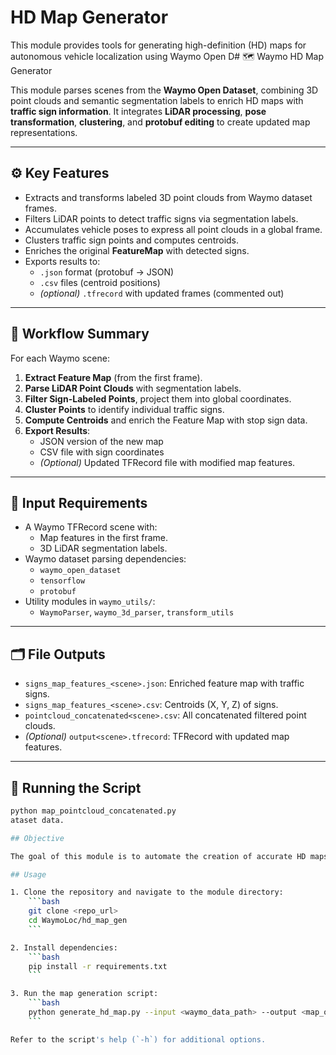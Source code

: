# HD Map Generator

This module provides tools for generating high-definition (HD) maps for autonomous vehicle localization using Waymo Open D# 🗺️ Waymo HD Map Generator

This module parses scenes from the **Waymo Open Dataset**, combining 3D point clouds and semantic segmentation labels to enrich HD maps with **traffic sign information**. It integrates **LiDAR processing**, **pose transformation**, **clustering**, and **protobuf editing** to create updated map representations.

---

## ⚙️ Key Features

- Extracts and transforms labeled 3D point clouds from Waymo dataset frames.
- Filters LiDAR points to detect traffic signs via segmentation labels.
- Accumulates vehicle poses to express all point clouds in a global frame.
- Clusters traffic sign points and computes centroids.
- Enriches the original **FeatureMap** with detected signs.
- Exports results to:
  - `.json` format (protobuf → JSON)
  - `.csv` files (centroid positions)
  - *(optional)* `.tfrecord` with updated frames (commented out)

---

## 🧭 Workflow Summary

For each Waymo scene:

1. **Extract Feature Map** (from the first frame).
2. **Parse LiDAR Point Clouds** with segmentation labels.
3. **Filter Sign-Labeled Points**, project them into global coordinates.
4. **Cluster Points** to identify individual traffic signs.
5. **Compute Centroids** and enrich the Feature Map with stop sign data.
6. **Export Results**:
   - JSON version of the new map
   - CSV file with sign coordinates
   - *(Optional)* Updated TFRecord file with modified map features.

---

## 🧪 Input Requirements

- A Waymo TFRecord scene with:
  - Map features in the first frame.
  - 3D LiDAR segmentation labels.
- Waymo dataset parsing dependencies:
  - `waymo_open_dataset`
  - `tensorflow`
  - `protobuf`
- Utility modules in `waymo_utils/`:
  - `WaymoParser`, `waymo_3d_parser`, `transform_utils`

---

## 🗂️ File Outputs

- `signs_map_features_<scene>.json`: Enriched feature map with traffic signs.
- `signs_map_features_<scene>.csv`: Centroids (X, Y, Z) of signs.
- `pointcloud_concatenated<scene>.csv`: All concatenated filtered point clouds.
- *(Optional)* `output<scene>.tfrecord`: TFRecord with updated map features.

---

## 🚀 Running the Script

```bash
python map_pointcloud_concatenated.py
ataset data.

## Objective

The goal of this module is to automate the creation of accurate HD maps, which are essential for precise vehicle localization and navigation in autonomous driving applications.

## Usage

1. Clone the repository and navigate to the module directory:
    ```bash
    git clone <repo_url>
    cd WaymoLoc/hd_map_gen
    ```

2. Install dependencies:
    ```bash
    pip install -r requirements.txt
    ```

3. Run the map generation script:
    ```bash
    python generate_hd_map.py --input <waymo_data_path> --output <map_output_path>
    ```

Refer to the script's help (`-h`) for additional options.
